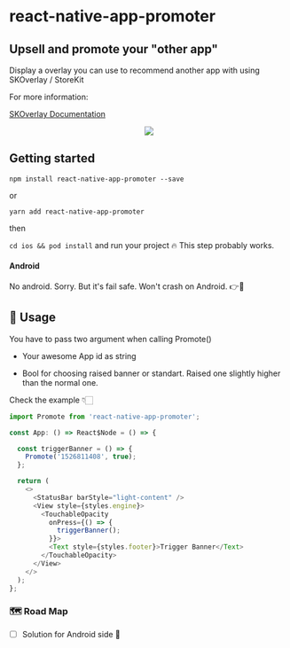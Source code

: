 
# react-native-app-promoter

## Upsell and promote your "other app"

Display a overlay you can use to recommend another app with using SKOverlay / StoreKit

For more information:

[SKOverlay Documentation](https://developer.apple.com/documentation/storekit/skoverlay)


<div align="center">
	<img src="https://imgur.com/NEU0sdy.gif" />
</div>


## Getting started

`npm install react-native-app-promoter --save`

or

`yarn add react-native-app-promoter`

then

`cd ios && pod install` and run your project 🔥 This step probably works.


#### Android

No android. Sorry. But it's fail safe. Won't crash on Android. 👉🌼

## 🧠 Usage

You have to pass two argument when calling Promote()

- Your awesome App id as string

- Bool for choosing raised banner or standart. Raised one slightly higher than the normal one.

Check the example 👇🏻

```javascript
import Promote from 'react-native-app-promoter';

const App: () => React$Node = () => {

  const triggerBanner = () => {
    Promote('1526811408', true);
  };

  return (
    <>
      <StatusBar barStyle="light-content" />
      <View style={styles.engine}>
        <TouchableOpacity
          onPress={() => {
            triggerBanner();
          }}>
          <Text style={styles.footer}>Trigger Banner</Text>
        </TouchableOpacity>
      </View>
    </>
  );
};
```

 ### 🗺 Road Map

- [ ] Solution for Android side 🤔
